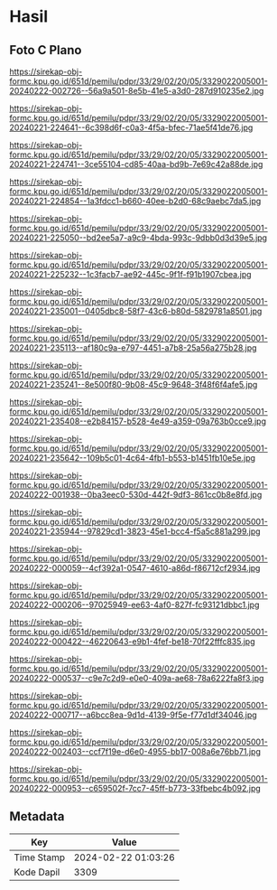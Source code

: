 # Hasil

## Foto C Plano

https://sirekap-obj-formc.kpu.go.id/651d/pemilu/pdpr/33/29/02/20/05/3329022005001-20240222-002726--56a9a501-8e5b-41e5-a3d0-287d910235e2.jpg

https://sirekap-obj-formc.kpu.go.id/651d/pemilu/pdpr/33/29/02/20/05/3329022005001-20240221-224641--6c398d6f-c0a3-4f5a-bfec-71ae5f41de76.jpg

https://sirekap-obj-formc.kpu.go.id/651d/pemilu/pdpr/33/29/02/20/05/3329022005001-20240221-224741--3ce55104-cd85-40aa-bd9b-7e69c42a88de.jpg

https://sirekap-obj-formc.kpu.go.id/651d/pemilu/pdpr/33/29/02/20/05/3329022005001-20240221-224854--1a3fdcc1-b660-40ee-b2d0-68c9aebc7da5.jpg

https://sirekap-obj-formc.kpu.go.id/651d/pemilu/pdpr/33/29/02/20/05/3329022005001-20240221-225050--bd2ee5a7-a9c9-4bda-993c-9dbb0d3d39e5.jpg

https://sirekap-obj-formc.kpu.go.id/651d/pemilu/pdpr/33/29/02/20/05/3329022005001-20240221-225232--1c3facb7-ae92-445c-9f1f-f91b1907cbea.jpg

https://sirekap-obj-formc.kpu.go.id/651d/pemilu/pdpr/33/29/02/20/05/3329022005001-20240221-235001--0405dbc8-58f7-43c6-b80d-5829781a8501.jpg

https://sirekap-obj-formc.kpu.go.id/651d/pemilu/pdpr/33/29/02/20/05/3329022005001-20240221-235113--af180c9a-e797-4451-a7b8-25a56a275b28.jpg

https://sirekap-obj-formc.kpu.go.id/651d/pemilu/pdpr/33/29/02/20/05/3329022005001-20240221-235241--8e500f80-9b08-45c9-9648-3f48f6f4afe5.jpg

https://sirekap-obj-formc.kpu.go.id/651d/pemilu/pdpr/33/29/02/20/05/3329022005001-20240221-235408--e2b84157-b528-4e49-a359-09a763b0cce9.jpg

https://sirekap-obj-formc.kpu.go.id/651d/pemilu/pdpr/33/29/02/20/05/3329022005001-20240221-235642--109b5c01-4c64-4fb1-b553-b1451fb10e5e.jpg

https://sirekap-obj-formc.kpu.go.id/651d/pemilu/pdpr/33/29/02/20/05/3329022005001-20240222-001938--0ba3eec0-530d-442f-9df3-861cc0b8e8fd.jpg

https://sirekap-obj-formc.kpu.go.id/651d/pemilu/pdpr/33/29/02/20/05/3329022005001-20240221-235944--97829cd1-3823-45e1-bcc4-f5a5c881a299.jpg

https://sirekap-obj-formc.kpu.go.id/651d/pemilu/pdpr/33/29/02/20/05/3329022005001-20240222-000059--4cf392a1-0547-4610-a86d-f86712cf2934.jpg

https://sirekap-obj-formc.kpu.go.id/651d/pemilu/pdpr/33/29/02/20/05/3329022005001-20240222-000206--97025949-ee63-4af0-827f-fc93121dbbc1.jpg

https://sirekap-obj-formc.kpu.go.id/651d/pemilu/pdpr/33/29/02/20/05/3329022005001-20240222-000422--46220643-e9b1-4fef-be18-70f22fffc835.jpg

https://sirekap-obj-formc.kpu.go.id/651d/pemilu/pdpr/33/29/02/20/05/3329022005001-20240222-000537--c9e7c2d9-e0e0-409a-ae68-78a6222fa8f3.jpg

https://sirekap-obj-formc.kpu.go.id/651d/pemilu/pdpr/33/29/02/20/05/3329022005001-20240222-000717--a6bcc8ea-9d1d-4139-9f5e-f77d1df34046.jpg

https://sirekap-obj-formc.kpu.go.id/651d/pemilu/pdpr/33/29/02/20/05/3329022005001-20240222-002403--ccf7f19e-d6e0-4955-bb17-008a6e76bb71.jpg

https://sirekap-obj-formc.kpu.go.id/651d/pemilu/pdpr/33/29/02/20/05/3329022005001-20240222-000953--c659502f-7cc7-45ff-b773-33fbebc4b092.jpg


## Metadata

| Key        | Value               |
| ---------- | ------------------- |
| Time Stamp | 2024-02-22 01:03:26 |
| Kode Dapil | 3309                |



